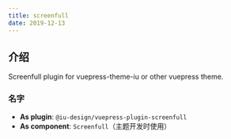 ```yaml
---
title: screenfull
date: 2019-12-13
---
```


## 介绍

Screenfull plugin for vuepress-theme-iu or other vuepress theme.

### 名字

- **As plugin**: `@iu-design/vuepress-plugin-screenfull`
- **As component**: `Screenfull`（主题开发时使用）
